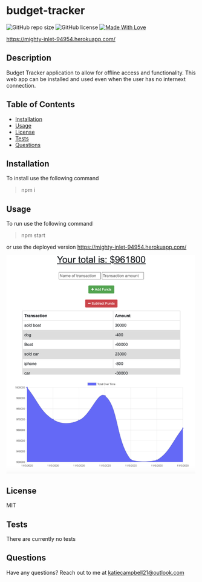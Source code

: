 # budget-tracker
  

  ![GitHub repo size](https://img.shields.io/github/repo-size/katiec2116/budget-tracker) ![GitHub license](https://img.shields.io/badge/license-MIT-green.svg) [![Made With Love](https://img.shields.io/badge/Made%20With-Love-orange.svg)](https://github.com/chetanraj/awesome-github-badges)

https://mighty-inlet-94954.herokuapp.com/


## Description 
Budget Tracker application to allow for offline access and functionality. This web app can be installed and used even when the user has no internext connection. 



## Table of Contents
- [Installation](#installation)
- [Usage](#usage)
- [License](#license)
- [Tests](#tests)
- [Questions](#questions)




## Installation

To install use the following command

> npm i



## Usage

To run use the following command

> npm start

or use the deployed version
https://mighty-inlet-94954.herokuapp.com/

<img src=tracker.png width=500px>



## License

MIT




## Tests

There are currently no tests



## Questions

Have any questions? Reach out to me at katiecampbell21@outlook.com

